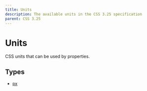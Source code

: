 ```yaml
---
title: Units
description: The available units in the CSS 3.25 specification
parent: CSS 3.25
---
```

# Units

CSS units that can be used by properties.

## Types

- [px](px.md)